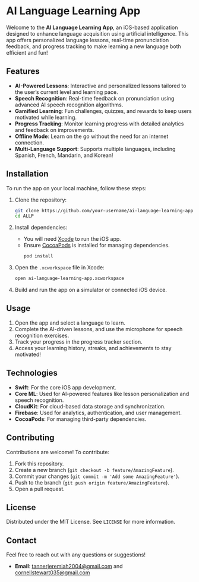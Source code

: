 # AI Language Learning App

Welcome to the **AI Language Learning App**, an iOS-based application designed to enhance language acquisition using artificial intelligence. This app offers personalized language lessons, real-time pronunciation feedback, and progress tracking to make learning a new language both efficient and fun!

## Features

- **AI-Powered Lessons**: Interactive and personalized lessons tailored to the user’s current level and learning pace.
- **Speech Recognition**: Real-time feedback on pronunciation using advanced AI speech recognition algorithms.
- **Gamified Learning**: Fun challenges, quizzes, and rewards to keep users motivated while learning.
- **Progress Tracking**: Monitor learning progress with detailed analytics and feedback on improvements.
- **Offline Mode**: Learn on the go without the need for an internet connection.
- **Multi-Language Support**: Supports multiple languages, including Spanish, French, Mandarin, and Korean!


## Installation

To run the app on your local machine, follow these steps:

1. Clone the repository:
    ```bash
    git clone https://github.com/your-username/ai-language-learning-app.git
    cd ALLP
    ```

2. Install dependencies:
    - You will need [Xcode](https://developer.apple.com/xcode/) to run the iOS app.
    - Ensure [CocoaPods](https://cocoapods.org/) is installed for managing dependencies.
      ```bash
      pod install
      ```

3. Open the `.xcworkspace` file in Xcode:
    ```bash
    open ai-language-learning-app.xcworkspace
    ```

4. Build and run the app on a simulator or connected iOS device.

## Usage

1. Open the app and select a language to learn.
2. Complete the AI-driven lessons, and use the microphone for speech recognition exercises.
3. Track your progress in the progress tracker section.
4. Access your learning history, streaks, and achievements to stay motivated!

## Technologies

- **Swift**: For the core iOS app development.
- **Core ML**: Used for AI-powered features like lesson personalization and speech recognition.
- **CloudKit**: For cloud-based data storage and synchronization.
- **Firebase**: Used for analytics, authentication, and user management.
- **CocoaPods**: For managing third-party dependencies.

## Contributing

Contributions are welcome! To contribute:

1. Fork this repository.
2. Create a new branch (`git checkout -b feature/AmazingFeature`).
3. Commit your changes (`git commit -m 'Add some AmazingFeature'`).
4. Push to the branch (`git push origin feature/AmazingFeature`).
5. Open a pull request.

## License

Distributed under the MIT License. See `LICENSE` for more information.

## Contact

Feel free to reach out with any questions or suggestions!

- **Email**: tannerjeremiah2004@gmail.com and cornellstewart035@gmail.com
